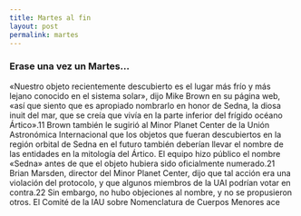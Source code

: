 ```yaml
---
title: Martes al fin
layout: post
permalink: martes
---
```


### Erase una vez un Martes...

«Nuestro objeto recientemente descubierto es el lugar más frío y más lejano conocido en el sistema solar», dijo Mike Brown en su página web, «así que siento que es apropiado nombrarlo en honor de Sedna, la diosa inuit del mar, que se creía que vivía en la parte inferior del frígido océano Ártico».11​ Brown también le sugirió al Minor Planet Center de la Unión Astronómica Internacional que los objetos que fueran descubiertos en la región orbital de Sedna en el futuro también deberían llevar el nombre de las entidades en la mitología del Ártico. El equipo hizo público el nombre «Sedna» antes de que el objeto hubiera sido oficialmente numerado.21​ Brian Marsden, director del Minor Planet Center, dijo que tal acción era una violación del protocolo, y que algunos miembros de la UAI podrían votar en contra.22​ Sin embargo, no hubo objeciones al nombre, y no se propusieron otros. El Comité de la IAU sobre Nomenclatura de Cuerpos Menores ace